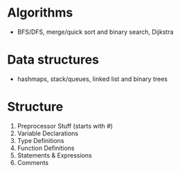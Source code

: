 # Algorithms
- BFS/DFS, merge/quick sort and binary search, Dijkstra

# Data structures
- hashmaps, stack/queues, linked list and binary trees

# Structure
1. Preprocessor Stuff (starts with #)
2. Variable Declarations
3. Type Definitions
4. Function Definitions
5. Statements & Expressions
6. Comments